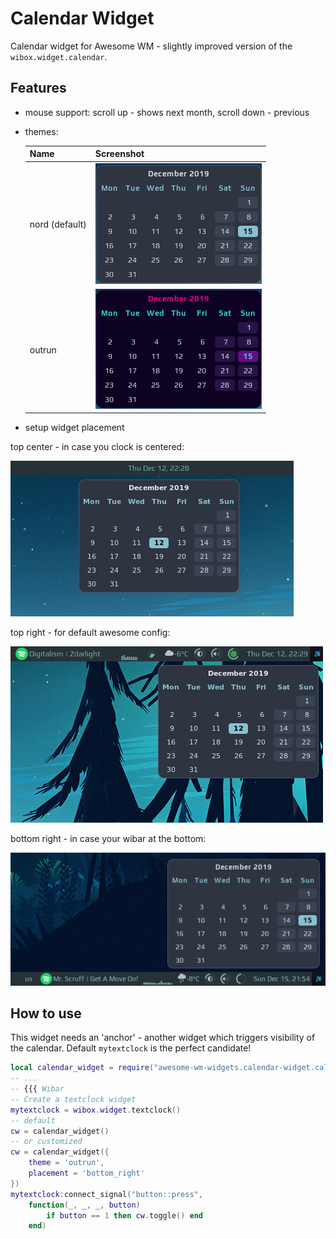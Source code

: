 # Calendar Widget

Calendar widget for Awesome WM - slightly improved version of the `wibox.widget.calendar`.

## Features

 - mouse support: scroll up - shows next month, scroll down - previous
 - themes:
  
    | Name | Screenshot |
    |---|---|
    |nord (default) | ![nord_theme](./nord.png) |
    | outrun | ![outrun_theme](./outrun.png) |
  
 - setup widget placement
  
  top center - in case you clock is centered:

   ![calendar_top](./calendar_top.png)

  top right - for default awesome config:

  ![calendar_top_right](./calendar_top_right.png)

  bottom right - in case your wibar at the bottom:

  ![calendar_bottom_right](./calendar_bottom_right.png)


## How to use

This widget needs an 'anchor' - another widget which triggers visibility of the calendar. Default `mytextclock` is the perfect candidate!

```lua
local calendar_widget = require("awesome-wm-widgets.calendar-widget.calendar")
-- ...
-- {{{ Wibar
-- Create a textclock widget
mytextclock = wibox.widget.textclock()
-- default
cw = calendar_widget()
-- or customized
cw = calendar_widget({
    theme = 'outrun',
    placement = 'bottom_right'
})
mytextclock:connect_signal("button::press", 
    function(_, _, _, button)
        if button == 1 then cw.toggle() end
    end)
```
